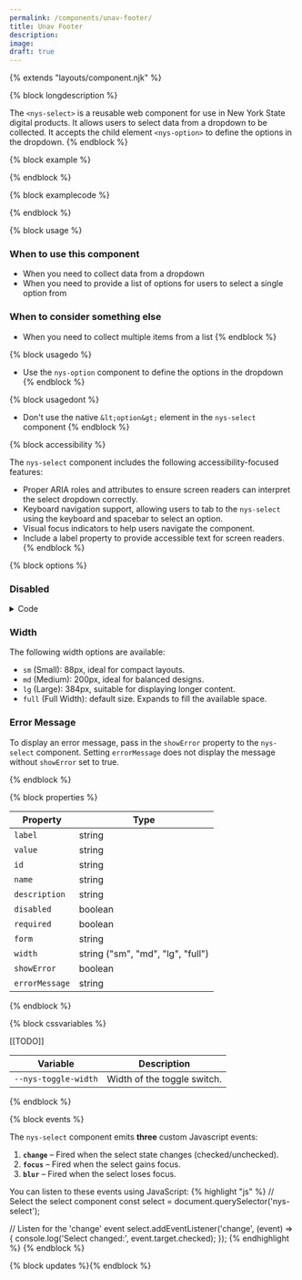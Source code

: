 ```yaml
---
permalink: /components/unav-footer/
title: Unav Footer
description: 
image: 
draft: true
---
```


{% extends "layouts/component.njk" %}

{% block longdescription %}

The <code class="language-js">&lt;nys-select&gt;</code> is a reusable web component for use in New York State digital products. It allows users to select data from a dropdown to be collected. It accepts the child element <code class="language-js">&lt;nys-option&gt;</code> to define the options in the dropdown.
{% endblock %}

{% block example %}

<nys-select label="Select your favorite borough" id="borough">
  <nys-option value="bronx" label="The Bronx"></nys-option>
  <nys-option value="brooklyn" label="Brooklyn"></nys-option>
  <nys-option value="manhattan" label="Manhattan"></nys-option>
  <nys-option value="staten_island" label="Staten Island"></nys-option>
  <nys-option value="queens" label="Queens"></nys-option>      
</nys-select>
{% endblock %}

{% block examplecode %}

<nys-select label="Select your favorite borough" id="borough">
  <nys-option value="bronx" label="The Bronx"></nys-option>
  <nys-option value="brooklyn" label="Brooklyn"></nys-option>
  <nys-option value="manhattan" label="Manhattan"></nys-option>
  <nys-option value="staten_island" label="Staten Island"></nys-option>
  <nys-option value="queens" label="Queens"></nys-option>      
</nys-select>
{% endblock %}

{% block usage %}

### When to use this component
  - When you need to collect data from a dropdown
  - When you need to provide a list of options for users to select a single option from
### When to consider something else
  - When you need to collect multiple items from a list
{% endblock %}

{% block usagedo %}

  - Use the `nys-option` component to define the options in the dropdown
{% endblock %}

{% block usagedont %}

  - Don't use the native `&lt;option&gt;` element in the `nys-select` component
{% endblock %}

{% block accessibility %}

The <code class="language-js">nys-select</code> component includes the following accessibility-focused features:

  - Proper ARIA roles and attributes to ensure screen readers can interpret the select dropdown correctly.
  - Keyboard navigation support, allowing users to tab to the `nys-select` using the keyboard and spacebar to select an option.
  - Visual focus indicators to help users navigate the component.
  - Include a label property to provide accessible text for screen readers.
{% endblock %}

{% block options %}

### Disabled

<nys-select label="Select your favorite borough" disabled>
  <nys-option value="bronx" label="The Bronx"></nys-option>
  <nys-option value="brooklyn" label="Brooklyn"></nys-option>
  <nys-option value="manhattan" label="Manhattan"></nys-option>
  <nys-option value="staten_island" label="Staten Island"></nys-option>
  <nys-option value="queens" label="Queens"></nys-option>  
</nys-select>

<details>
  <summary>Code</summary>
  {% highlight "html" %}
<nys-select label="Select your favorite borough" disabled>
  <nys-option value="bronx" label="The Bronx"></nys-option>
  <nys-option value="brooklyn" label="Brooklyn"></nys-option>
  <nys-option value="manhattan" label="Manhattan"></nys-option>
  <nys-option value="staten_island" label="Staten Island"></nys-option>
  <nys-option value="queens" label="Queens"></nys-option>  
</nys-select>
{% endhighlight %}

</details>

### Width
The following width options are available:

  - `sm` (Small): 88px, ideal for compact layouts.
  - `md` (Medium): 200px, ideal for balanced designs.
  - `lg` (Large): 384px, suitable for displaying longer content.
  - `full` (Full Width): default size. Expands to fill the available space.

<nys-select label="Select your favorite width" description="Valid widths are sm, md, lg, and full" width="sm">
  <nys-option value="sm" label="sm"></nys-option>
  <nys-option value="md" label="md"></nys-option>
  <nys-option value="lg" label="lg"></nys-option>
  <nys-option value="full" label="full"></nys-option>
</nys-select>

### Error Message
To display an error message, pass in the `showError` property to the `nys-select` component. Setting `errorMessage` does not display the message without `showError` set to true.

<nys-select label="Select your favorite borough" errorMessage="You did not select a borough" showError>
  <nys-option value="bronx" label="The Bronx"></nys-option>
  <nys-option value="brooklyn" label="Brooklyn"></nys-option>
  <nys-option value="manhattan" label="Manhattan"></nys-option>
  <nys-option value="staten_island" label="Staten Island"></nys-option>
  <nys-option value="queens" label="Queens"></nys-option>  
</nys-select>

{% endblock %}

{% block properties %}

<table>
  <thead>
    <tr>
      <th>Property</th>
      <th>Type</th>
    </tr>
  </thead>
  <tbody>
    <tr>
      <td><code>label</code></td>
      <td>string</td>
    </tr>
    <tr>
      <td><code>value</code></td>
      <td>string</td>
    </tr>
    <tr>
      <td><code>id</code></td>
      <td>string</td>
    </tr>
    <tr>
      <td><code>name</code></td>
      <td>string</td>
    </tr>
    <tr>
      <td><code>description</code></td>
      <td>string</td>
    </tr>
    <tr>
      <td><code>disabled</code></td>
      <td>boolean</td>
    </tr>
    <tr>
      <td><code>required</code></td>
      <td>boolean</td>
    </tr>
    <tr>
      <td><code>form</code></td>
      <td>string</td>
    </tr>
    <tr>
      <td><code>width</code></td>
      <td>string ("sm", "md", "lg", "full")</td>
    </tr>
    <tr>
      <td><code>showError</code></td>
      <td>boolean</td>
    </tr>
    <tr>
      <td><code>errorMessage</code></td>
      <td>string</td>
    </tr>
  </tbody>
</table>

{% endblock %}

{% block cssvariables %}

[[TODO]]
<table>
  <thead>
    <tr>
      <th>Variable</th>
      <th>Description</th>
    </tr>
  </thead>
  <tbody>
    <tr>
      <td><code>--nys-toggle-width</code></td>
      <td>Width of the toggle switch.</td>
    </tr>
  </tbody>
  </table>

{% endblock %}

{% block events %}

<p>The <code class="language-js">nys-select</code> component emits <strong>three</strong> custom Javascript events:</p>
<ol>
<li><strong><code>change</code></strong> – Fired when the select state changes (checked/unchecked).</li>
<li><strong><code>focus</code></strong> – Fired when the select gains focus.</li>
<li><strong><code>blur</code></strong> – Fired when the select loses focus.</li>
</ol>

You can listen to these events using JavaScript:
{% highlight "js" %}
// Select the select component
  const select = document.querySelector('nys-select');

  // Listen for the 'change' event
  select.addEventListener('change', (event) => {
    console.log('Select changed:', event.target.checked);
  });
{% endhighlight %}
{% endblock %}

{% block updates %}{% endblock %}
